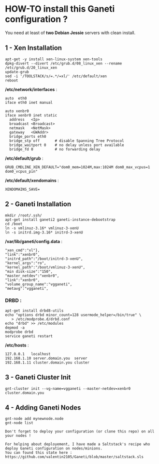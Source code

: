 # HOW-TO install this Ganeti configuration ?

You need at least of **two Debian Jessie** servers with clean install.                                                                                                         

## 1 - Xen Installation


```
apt-get -y install xen-linux-system xen-tools
dpkg-divert --divert /etc/grub.d/08_linux_xen --rename /etc/grub.d/20_linux_xen
update-grub
sed -i '/TOOLSTACK/s/=.*/=xl/' /etc/default/xen
reboot
```

**/etc/network/interfaces** :

```
auto  eth0
iface eth0 inet manual

auto xenbr0
iface xenbr0 inet static
  address   <Ip> 
  broadcast <Broadcast>
  netmask   <NetMask>
  gateway   <GWAddr>
  bridge_ports eth0
  bridge_stp off       # disable Spanning Tree Protocol
  bridge_waitport 0    # no delay unless port available
  bridge_fd 0          # no forwarding delay
```

**/etc/default/grub** :


```
GRUB_CMDLINE_XEN_DEFAULT="dom0_mem=1024M,max:1024M dom0_max_vcpus=1 dom0_vcpus_pin"
```

**/etc/default/xendomains** :

```
XENDOMAINS_SAVE=
```

## 2 - Ganeti Installation


```
mkdir /root/.ssh/
apt-get install ganeti2 ganeti-instance-debootstrap
cd /boot
ln -s vmlinuz-3.16* vmlinuz-3-xenU
ln -s initrd.img-3.16* initrd-3-xenU
```

**/var/lib/ganeti/config.data** :

```
"xen_cmd":"xl"},
"link":"xenbr0",
"initrd_path":"/boot/initrd-3-xenU",
"kernel_args":"ro",
"kernel_path":"/boot/vmlinuz-3-xenU",
"min disk-size":"150",
"master_netdev":"xenbr0",
"link":"xenbr0",
"volume_group_name":"vgganeti",
"metavg":"vgganeti",
```


### DRBD :

```
apt-get install drbd8-utils
echo "options drbd minor_count=128 usermode_helper=/bin/true" \
   > /etc/modprobe.d/drbd.conf
echo "drbd" >> /etc/modules
depmod -a
modprobe drbd
service ganeti restart
```


**/etc/hosts** :

```
127.0.0.1	localhost
192.168.1.10 server.domain.you	server
192.168.1.11 cluster.domain.you	cluster
```

## 3 - Ganeti Cluster Init

```
gnt-cluster init --vg-name=vgganeti --master-netdev=xenbr0 cluster.domain.you
```

## 4 - Adding Ganeti Nodes


```
gnt-node add mynewnode.node
gnt-node list

Don't forget to deploy your configuration (or clone this repo) on all your nodes !

For helping about deployement, I have made a Saltstack's recipe who deploy Ganeti configuration on nodes/minions.
You can found this state here : https://github.com/valentin2105/Ganeti/blob/master/saltstack.sls

